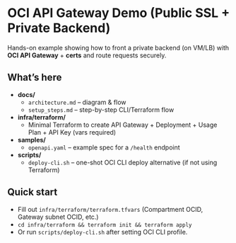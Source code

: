 # OCI API Gateway Demo (Public SSL + Private Backend)

Hands-on example showing how to front a private backend (on VM/LB) with **OCI API Gateway** + **certs** and route requests securely.

## What’s here
- **docs/**
  - `architecture.md` – diagram & flow
  - `setup_steps.md` – step-by-step CLI/Terraform flow
- **infra/terraform/**
  - Minimal Terraform to create API Gateway + Deployment + Usage Plan + API Key (vars required)
- **samples/**
  - `openapi.yaml` – example spec for a `/health` endpoint
- **scripts/**
  - `deploy-cli.sh` – one-shot OCI CLI deploy alternative (if not using Terraform)

## Quick start
- Fill out `infra/terraform/terraform.tfvars` (Compartment OCID, Gateway subnet OCID, etc.)
- `cd infra/terraform && terraform init && terraform apply`
- Or run `scripts/deploy-cli.sh` after setting OCI CLI profile.

